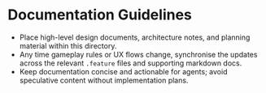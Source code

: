 # Documentation Guidelines

- Place high-level design documents, architecture notes, and planning material within this directory.
- Any time gameplay rules or UX flows change, synchronise the updates across the relevant `.feature` files and supporting markdown docs.
- Keep documentation concise and actionable for agents; avoid speculative content without implementation plans.
